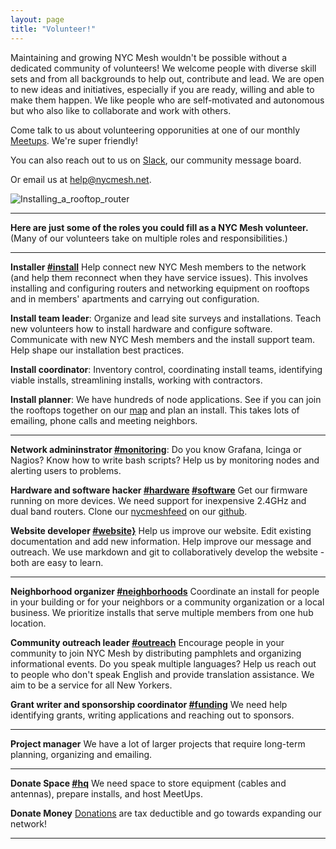 ```yaml
---
layout: page
title: "Volunteer!"
---
```


Maintaining and growing NYC Mesh wouldn't be possible without a dedicated community of volunteers! We welcome people with diverse skill sets and from all backgrounds to help out, contribute and lead. We are open to new ideas and initiatives, especially if you are ready, willing and able to make them happen. We like people who are self-motivated and autonomous but who also like to collaborate and work with others.

Come talk to us about volunteering opporunities at one of our monthly [Meetups](https://www.meetup.com/nycmesh/). We're super friendly!

You can also reach out to us on [Slack][], our community message board.

Or email us at help@nycmesh.net.

![Installing_a_rooftop_router](https://i.imgur.com/mofKoBJ.jpg "Installing a rooftop router")

***

**Here are just some of the roles you could fill as a NYC Mesh volunteer.** (Many of our volunteers take on multiple roles and responsibilities.)

***

**Installer [#install](https://nycmesh.slack.com/messages/install)**
Help connect new NYC Mesh members to the network (and help them reconnect when they have service issues). This involves installing and configuring routers and networking equipment on rooftops and in members' apartments and carrying out configuration.

**Install team leader**: Organize and lead site surveys and installations. Teach new volunteers how to install hardware and configure software. Communicate with new NYC Mesh members and the install support team. Help shape our installation best practices.

**Install coordinator**: Inventory control, coordinating install teams, identifying viable installs, streamlining installs, working with contractors.

**Install planner**: We have hundreds of node applications. See if you can join the rooftops together on our [map](/map/) and plan an install. This takes lots of emailing, phone calls and meeting neighbors.

***
**Network admininstrator [#monitoring](https://nycmesh.slack.com/messages/monitoring)**: Do you know Grafana, Icinga or Nagios? Know how to write bash scripts? Help us by monitoring nodes and alerting users to problems.

**Hardware and software hacker [#hardware](https://nycmesh.slack.com/messages/hardware) [#software](https://nycmesh.slack.com/messages/software-firmware)**
Get our firmware running on more devices. We need support for inexpensive 2.4GHz and dual band routers. Clone our [nycmeshfeed](https://github.com/nycmeshnet/nycmeshfeed) on our [github](https://github.com/nycmeshnet).

**Website developer [#website}](https://nycmesh.slack.com/messages/website)**
Help us improve our website. Edit existing documentation and add new information. Help improve our message and outreach. We use markdown and git to collaboratively develop the website - both are easy to learn.

***

**Neighborhood organizer [#neighborhoods](https://nycmesh.slack.com/messages/neighborhoods)**
Coordinate an install for people in your building or for your neighbors or a community organization or a local business. We prioritize installs that serve multiple members from one hub location.

**Community outreach leader [#outreach](https://nycmesh.slack.com/messages/outreach)**
Encourage people in your community to join NYC Mesh by distributing pamphlets and organizing informational events. Do you speak multiple languages? Help us reach out to people who don't speak English and provide translation assistance. We aim to be a service for all New Yorkers.

**Grant writer and sponsorship coordinator [#funding](https://nycmesh.slack.com/messages/funding)**
We need help identifying grants, writing applications and reaching out to sponsors.

***

**Project manager**
We have a lot of larger projects that require long-term planning, organizing and emailing.

***

**Donate Space [#hq](https://nycmesh.slack.com/messages/hq)**
We need space to store equipment (cables and antennas), prepare installs, and host MeetUps.

**Donate Money**
[Donations](/donate/) are tax deductible and go towards expanding our network!

***

[Slack]: https://join.slack.com/t/nycmesh/shared_invite/enQtNDk0NDA4OTAyNDY0LTU5NWMyODY5ZTYyMDY2NzgzOTJmZjFmZTg3YWRjYjE0M2EyMzlhNDE3YmIxZmZhYTZmNjIwNTVkMDIwMjI2ZDg
